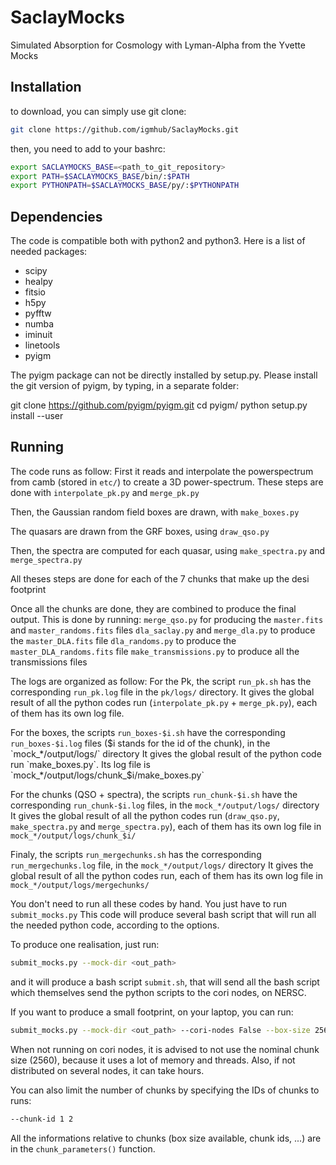 # SaclayMocks

Simulated Absorption for Cosmology with Lyman-Alpha from the Yvette Mocks

## Installation
to download, you can simply use git clone:
```bash
git clone https://github.com/igmhub/SaclayMocks.git
```

then, you need to add to your bashrc:
```bash
export SACLAYMOCKS_BASE=<path_to_git_repository>
export PATH=$SACLAYMOCKS_BASE/bin/:$PATH
export PYTHONPATH=$SACLAYMOCKS_BASE/py/:$PYTHONPATH
```

## Dependencies
The code is compatible both with python2 and python3.
Here is a list of needed packages:
- scipy
- healpy
- fitsio
- h5py
- pyfftw
- numba
- iminuit
- linetools
- pyigm


The pyigm package can not be directly installed by setup.py. Please install the git version of pyigm, by typing, in a separate folder:

git clone https://github.com/pyigm/pyigm.git
cd pyigm/
python setup.py install --user


## Running
The code runs as follow:
First it reads and interpolate the powerspectrum from camb (stored in `etc/`) to create a 3D power-spectrum.
These steps are done with `interpolate_pk.py` and `merge_pk.py`

Then, the Gaussian random field boxes are drawn, with `make_boxes.py`

The quasars are drawn from the GRF boxes, using `draw_qso.py`

Then, the spectra are computed for each quasar, using `make_spectra.py` and `merge_spectra.py`

All theses steps are done for each of the 7 chunks that make up the desi footprint

Once all the chunks are done, they are combined to produce the final output. This is done by running:
`merge_qso.py` for producing the `master.fits` and `master_randoms.fits` files
`dla_saclay.py` and `merge_dla.py` to produce the `master_DLA.fits` file
`dla_randoms.py` to produce the `master_DLA_randoms.fits` file
`make_transmissions.py` to produce all the transmissions files

The logs are organized as follow:
For the Pk, the script `run_pk.sh` has the corresponding `run_pk.log` file in the `pk/logs/` directory.
It gives the global result of all the python codes run (`interpolate_pk.py` + `merge_pk.py`), each of them has its own log file.

For the boxes, the scripts `run_boxes-$i.sh` have the corresponding `run_boxes-$i.log` files ($i stands for the id of the chunk), in the `mock_*/output/logs/` directory
It gives the global result of the python code run `make_boxes.py`. Its log file is  `mock_*/output/logs/chunk_$i/make_boxes.py`

For the chunks (QSO + spectra), the scripts `run_chunk-$i.sh` have the corresponding `run_chunk-$i.log` files, in the `mock_*/output/logs/` directory
It gives the global result of all the python codes run (`draw_qso.py`, `make_spectra.py` and `merge_spectra.py`), each of them has its own log file in `mock_*/output/logs/chunk_$i/`

Finaly, the scripts `run_mergechunks.sh` has the corresponding `run_mergechunks.log` file, in the `mock_*/output/logs/` directory
It gives the global result of all the python codes run, each of them has its own log file in `mock_*/output/logs/mergechunks/`

You don't need to run all these codes by hand. You just have to run `submit_mocks.py`
This code will produce several bash script that will run all the needed python code, according to the options.

To produce one realisation, just run:
```bash
submit_mocks.py --mock-dir <out_path>
```

and it will produce a bash script `submit.sh`, that will send all the bash script which
themselves send the python scripts to the cori nodes, on NERSC.

If you want to produce a small footprint, on your laptop, you can run:
```bash
submit_mocks.py --mock-dir <out_path> --cori-nodes False --box-size 256
```
When not running on cori nodes, it is advised to not use the nominal chunk size (2560),
because it uses a lot of memory and threads.
Also, if not distributed on several nodes, it can take hours.

You can also limit the number of chunks by specifying the IDs of chunks to runs:
```bash
--chunk-id 1 2
```

All the informations relative to chunks (box size available, chunk ids, ...) are in the `chunk_parameters()` function.
